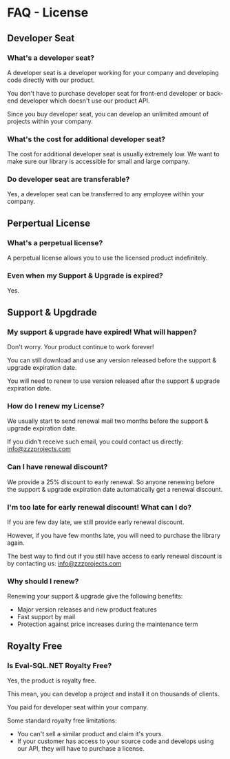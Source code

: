 # FAQ - License

## Developer Seat

### What's a developer seat?
A developer seat is a developer working for your company and developing code directly with our product.

You don't have to purchase developer seat for front-end developer or back-end developer which doesn't use our product API.

Since you buy developer seat, you can develop an unlimited amount of projects within your company.

### What's the cost for additional developer seat?
The cost for additional developer seat is usually extremely low. We want to make sure our library is accessible for small and large company.

### Do developer seat are transferable?
Yes, a developer seat can be transferred to any employee within your company.

## Perpertual License

### What's a perpetual license?
A perpetual license allows you to use the licensed product indefinitely.

### Even when my Support & Upgrade is expired?
Yes.

## Support & Upgdrade

### My support & upgrade have expired! What will happen?
Don't worry. Your product continue to work forever!

You can still download and use any version released before the support & upgrade expiration date.

You will need to renew to use version released after the support & upgrade expiration date.

### How do I renew my License?
We usually start to send renewal mail two months before the support & upgrade expiration date.

If you didn't receive such email, you could contact us directly: info@zzzprojects.com

### Can I have renewal discount?
We provide a 25% discount to early renewal. So anyone renewing before the support & upgrade expiration date automatically get a renewal discount.

### I'm too late for early renewal discount! What can I do?
If you are few day late, we still provide early renewal discount.

However, if you have few months late, you will need to purchase the library again.

The best way to find out if you still have access to early renewal discount is by contacting us: info@zzzprojects.com

### Why should I renew?
Renewing your support & upgrade give the following benefits:

- Major version releases and new product features
- Fast support by mail
- Protection against price increases during the maintenance term

## Royalty Free

### Is Eval-SQL.NET Royalty Free?
Yes, the product is royalty free.

This mean, you can develop a project and install it on thousands of clients.

You paid for developer seat within your company.

Some standard royalty free limitations:

- You can't sell a similar product and claim it's yours.
- If your customer has access to your source code and develops using our API, they will have to purchase a license.
